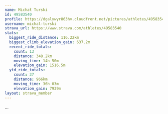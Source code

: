 ```yaml
---
name: Michał Turski
id: 49583540
profile: https://dgalywyr863hv.cloudfront.net/pictures/athletes/49583540/14729338/1/large.jpg
username: michal-turski
strava_url: https://www.strava.com/athletes/49583540
stats:
  biggest_ride_distance: 116.22km
  biggest_climb_elevation_gain: 637.2m
  recent_ride_totals:
    count: 13
    distance: 348.2km
    moving_time: 14h 50m
    elevation_gain: 1516.5m
  ytd_ride_totals:
    count: 37
    distance: 966km
    moving_time: 36h 03m
    elevation_gain: 7939m
layout: strava_member
--- 
```

...
